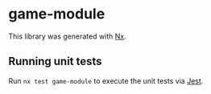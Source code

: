 # game-module

This library was generated with [Nx](https://nx.dev).

## Running unit tests

Run `nx test game-module` to execute the unit tests via [Jest](https://jestjs.io).
